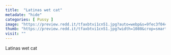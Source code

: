 ```yaml
---
title:  "Latinas wet cat"
metadate: "hide"
categories: [ Pussy ]
image: "https://preview.redd.it/tfaxbtvi1cn51.jpg?auto=webp&s=9fec3f0448910d1845feaab51be24ecfe01bf1dd"
thumb: "https://preview.redd.it/tfaxbtvi1cn51.jpg?width=1080&crop=smart&auto=webp&s=ecff73dbfc83c279bb8a9683f20e983f6275a695"
visit: ""
---
```

Latinas wet cat

